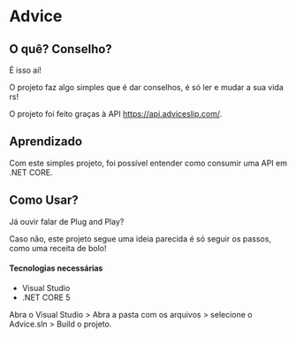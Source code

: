 # Advice

## O quê? Conselho?

É isso aí!

O projeto faz algo simples que é dar conselhos, é só ler e mudar a sua vida rs!

O projeto foi feito graças à API https://api.adviceslip.com/.

## Aprendizado

Com este simples projeto, foi possível entender como consumir uma API em .NET CORE.

## Como Usar?

Já ouvir falar de Plug and Play?

Caso não, este projeto segue uma ideia parecida é só seguir os passos, como uma receita de bolo!

#### Tecnologias necessárias

* Visual Studio
* .NET CORE 5

Abra o Visual Studio > Abra a pasta com os arquivos > selecione o Advice.sln > Build o projeto.





